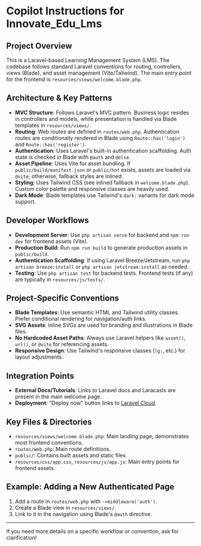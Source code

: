 # Copilot Instructions for Innovate_Edu_Lms

## Project Overview

This is a Laravel-based Learning Management System (LMS). The codebase follows standard Laravel conventions for routing, controllers, views (Blade), and asset management (Vite/Tailwind). The main entry point for the frontend is `resources/views/welcome.blade.php`.

## Architecture & Key Patterns

- **MVC Structure**: Follows Laravel's MVC pattern. Business logic resides in controllers and models, while presentation is handled via Blade templates in `resources/views/`.
- **Routing**: Web routes are defined in `routes/web.php`. Authentication routes are conditionally rendered in Blade using `Route::has('login')` and `Route::has('register')`.
- **Authentication**: Uses Laravel's built-in authentication scaffolding. Auth state is checked in Blade with `@auth` and `@else`.
- **Asset Pipeline**: Uses Vite for asset bundling. If `public/build/manifest.json` or `public/hot` exists, assets are loaded via `@vite`; otherwise, fallback styles are inlined.
- **Styling**: Uses Tailwind CSS (see inlined fallback in `welcome.blade.php`). Custom color palette and responsive classes are heavily used.
- **Dark Mode**: Blade templates use Tailwind's `dark:` variants for dark mode support.

## Developer Workflows

- **Development Server**: Use `php artisan serve` for backend and `npm run dev` for frontend assets (Vite).
- **Production Build**: Run `npm run build` to generate production assets in `public/build`.
- **Authentication Scaffolding**: If using Laravel Breeze/Jetstream, run `php artisan breeze:install` or `php artisan jetstream:install` as needed.
- **Testing**: Use `php artisan test` for backend tests. Frontend tests (if any) are typically in `resources/js/tests/`.

## Project-Specific Conventions

- **Blade Templates**: Use semantic HTML and Tailwind utility classes. Prefer conditional rendering for navigation/auth links.
- **SVG Assets**: Inline SVGs are used for branding and illustrations in Blade files.
- **No Hardcoded Asset Paths**: Always use Laravel helpers like `asset()`, `url()`, or `@vite` for referencing assets.
- **Responsive Design**: Use Tailwind's responsive classes (`lg:`, etc.) for layout adjustments.

## Integration Points

- **External Docs/Tutorials**: Links to Laravel docs and Laracasts are present in the main welcome page.
- **Deployment**: "Deploy now" button links to [Laravel Cloud](https://cloud.laravel.com).

## Key Files & Directories

- `resources/views/welcome.blade.php`: Main landing page, demonstrates most frontend conventions.
- `routes/web.php`: Main route definitions.
- `public/`: Contains built assets and static files.
- `resources/css/app.css`, `resources/js/app.js`: Main entry points for frontend assets.

## Example: Adding a New Authenticated Page

1. Add a route in `routes/web.php` with `->middleware('auth')`.
2. Create a Blade view in `resources/views/`.
3. Link to it in the navigation using Blade's `@auth` directive.

---

If you need more details on a specific workflow or convention, ask for clarification!
